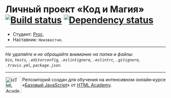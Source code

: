 # Личный проект «Код и Магия» [![Build status][travis-image]][travis-url] [![Dependency status][dependency-image]][dependency-url]

* Студент: [Proc](https://up.htmlacademy.ru/javascript/6/user/212985).
* Наставник: `Неизвестно`.

---

_Не удаляйте и не обращайте внимание на папки и файлы:_<br>
_`bin`, `tests`, `.editorconfig`, `.eslintignore`, `.eslintrc`, `.gitignore`, `.travis.yml`, `package.json`._

---

<a href="https://htmlacademy.ru/intensive/javascript"><img align="left" width="50" height="50" title="HTML Academy" src="https://up.htmlacademy.ru/static/img/intensive/javascript/logo-for-github.svg"></a>

Репозиторий создан для обучения на интенсивном онлайн‑курсе «[Базовый JavaScript](https://htmlacademy.ru/intensive/javascript)» от [HTML Academy](https://htmlacademy.ru).

[travis-image]: https://travis-ci.org/htmlacademy-javascript/212985-code-and-magick.svg?branch=master
[travis-url]: https://travis-ci.org/htmlacademy-javascript/212985-code-and-magick
[dependency-image]: https://david-dm.org/htmlacademy-javascript/212985-code-and-magick.svg?style=flat-square
[dependency-url]: https://david-dm.org/htmlacademy-javascript/212985-code-and-magick

